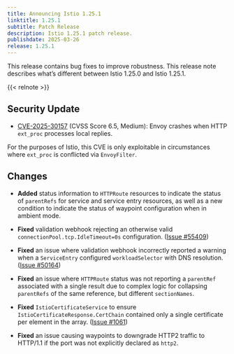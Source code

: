 ```yaml
---
title: Announcing Istio 1.25.1
linktitle: 1.25.1
subtitle: Patch Release
description: Istio 1.25.1 patch release.
publishdate: 2025-03-26
release: 1.25.1
---
```


This release contains bug fixes to improve robustness. This release note describes what’s different between Istio 1.25.0 and Istio 1.25.1.

{{< relnote >}}

## Security Update

- [CVE-2025-30157](https://nvd.nist.gov/vuln/detail/CVE-2025-30157) (CVSS Score 6.5, Medium): Envoy crashes when HTTP `ext_proc` processes local replies.

For the purposes of Istio, this CVE is only exploitable in circumstances where `ext_proc` is conflicted via `EnvoyFilter`.

## Changes

- **Added** status information to `HTTPRoute` resources to indicate the status of `parentRefs` for service and service entry resources,
  as well as a new condition to indicate the status of waypoint configuration when in ambient mode.

- **Fixed** validation webhook rejecting an otherwise valid `connectionPool.tcp.IdleTimeout=0s` configuration.
  ([Issue #55409](https://github.com/istio/istio/issues/55409))

- **Fixed** an issue where validation webhook incorrectly reported a warning when a `ServiceEntry` configured `workloadSelector` with DNS resolution.
  ([Issue #50164](https://github.com/istio/istio/issues/50164))

- **Fixed** an issue where `HTTPRoute` status was not reporting a `parentRef` associated with a single result
  due to complex logic for collapsing `parentRefs` of the same reference, but different `sectionNames`.

- **Fixed** `IstioCertificateService` to ensure `IstioCertificateResponse.CertChain` contained only a single certificate per element in the array.
  ([Issue #1061](https://github.com/istio/ztunnel/issues/1061))

- **Fixed** an issue causing waypoints to downgrade HTTP2 traffic to HTTP/1.1 if the port was not explicitly declared as `http2`.
